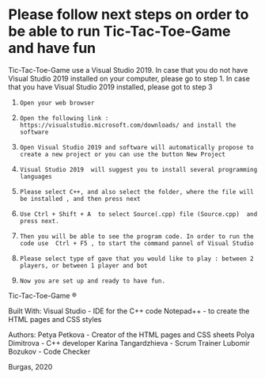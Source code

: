 # Please follow next steps on order to be able to run Tic-Tac-Toe-Game and have fun

 

Tic-Tac-Toe-Game use a Visual Studio 2019. In case that you do not have Visual Studio 2019 installed on your computer, please go to step 1. In case that you have Visual Studio 2019 installed, please got to step 3 

1.     Open your web browser

2.     Open the following link : https://visualstudio.microsoft.com/downloads/ and install the software

3.     Open Visual Studio 2019 and software will automatically propose to create a new project or you can use the button New Project

4.     Visual Studio 2019  will suggest you to install several programming languages

5.     Please select C++, and also select the folder, where the file will be installed , and then press next

6.     Use Ctrl + Shift + A  to select Source(.cpp) file (Source.cpp)  and press next.

7.     Then you will be able to see the program code. In order to run the code use  Ctrl + F5 , to start the command pannel of Visual Studio

8.     Please select type of gave that you would like to play : between 2 players, or between 1 player and bot

9.     Now you are set up and ready to have fun.




Tic-Tac-Toe-Game ®

Built With:
Visual Studio - IDE for the C++ code
Notepad++ - to create the HTML pages and CSS styles


Authors:
Petya Petkova - Creator of the HTML pages and CSS sheets
Polya Dimitrova - C++ developer
Karina Tangardzhieva - Scrum Trainer
Lubomir Bozukov - Code Checker

Burgas, 2020
